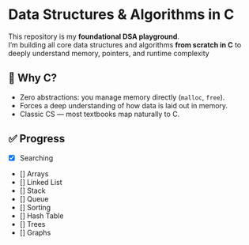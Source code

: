 # Data Structures & Algorithms in C

This repository is my **foundational DSA playground**.  
I’m building all core data structures and algorithms **from scratch in C** to deeply understand memory, pointers, and runtime complexity

## 🚀 Why C?

- Zero abstractions: you manage memory directly (`malloc`, `free`).
- Forces a deep understanding of how data is laid out in memory.
- Classic CS — most textbooks map naturally to C.

## ✅ Progress

- [x] Searching
- [] Arrays
- [] Linked List
- [] Stack
- [] Queue
- [] Sorting
- [] Hash Table
- [] Trees
- [] Graphs
